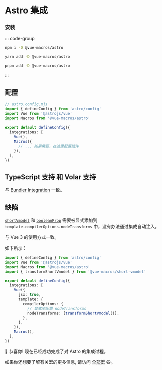 # Astro 集成

### 安装

::: code-group

```bash [npm]
npm i -D @vue-macros/astro
```

```bash [yarn]
yarn add -D @vue-macros/astro
```

```bash [pnpm]
pnpm add -D @vue-macros/astro
```

:::

## 配置

```ts
// astro.config.mjs
import { defineConfig } from 'astro/config'
import Vue from '@astrojs/vue'
import Macros from '@vue-macros/astro'

export default defineConfig({
  integrations: [
    Vue(),
    Macros({
      // ... 如果需要，在这里配置插件
    }),
  ],
})
```

## TypeScript 支持 和 Volar 支持

与 [Bundler Integration](./bundler-integration.md#typescript-support) 一致。

## 缺陷

[`shortVmodel`](../macros/short-vmodel.md) 和 [`booleanProp`](../features/boolean-prop.md) 需要被显式添加到 `template.compilerOptions.nodeTransforms` 中，没有办法通过集成自动注入。

与 Vue 3 的使用方式一致。

如下所示：

```ts
import { defineConfig } from 'astro/config'
import Vue from '@astrojs/vue'
import Macros from '@vue-macros/astro'
import { transformShortVmodel } from '@vue-macros/short-vmodel'

export default defineConfig({
  integrations: [
    Vue({
      jsx: true,
      template: {
        compilerOptions: {
          // 显式地配置 nodeTransforms
          nodeTransforms: [transformShortVmodel()],
        },
      },
    }),
    Macros(),
  ],
})
```

:tada: 恭喜你! 现在已经成功完成了对 Astro 的集成过程。

如果你还想要了解有关宏的更多信息, 请访问 [全部宏](/zh-CN/macros/) :laughing:。
